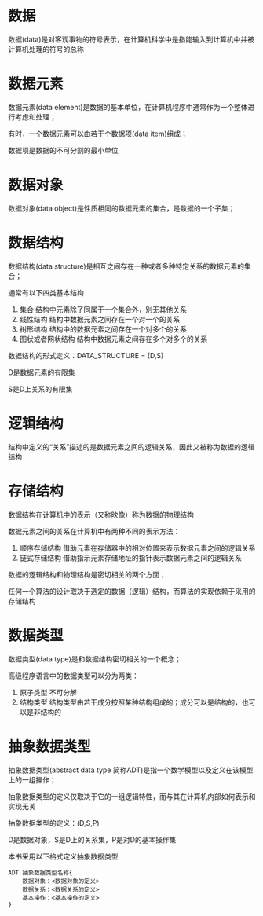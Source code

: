 # 数据
数据(data)是对客观事物的符号表示，在计算机科学中是指能输入到计算机中并被计算机处理的符号的总称

# 数据元素
数据元素(data element)是数据的基本单位，在计算机程序中通常作为一个整体进行考虑和处理；

有时，一个数据元素可以由若干个数据项(data item)组成；

数据项是数据的不可分割的最小单位

# 数据对象
数据对象(data object)是性质相同的数据元素的集合，是数据的一个子集；

# 数据结构
数据结构(data structure)是相互之间存在一种或者多种特定关系的数据元素的集合；

通常有以下四类基本结构
1. 集合 结构中元素除了同属于一个集合外，别无其他关系
2. 线性结构 结构中数据元素之间存在一个对一个的关系
3. 树形结构 结构中的数据元素之间存在一个对多个的关系
4. 图状或者网状结构 结构中数据元素之间存在多个对多个的关系

数据结构的形式定义：DATA_STRUCTURE = (D,S)

D是数据元素的有限集

S是D上关系的有限集

# 逻辑结构
结构中定义的“关系”描述的是数据元素之间的逻辑关系，因此又被称为数据的逻辑结构

# 存储结构
数据结构在计算机中的表示（又称映像）称为数据的物理结构

数据元素之间的关系在计算机中有两种不同的表示方法：

1. 顺序存储结构 借助元素在存储器中的相对位置来表示数据元素之间的逻辑关系
2. 链式存储结构 借助指示元素存储地址的指针表示数据元素之间的逻辑关系


数据的逻辑结构和物理结构是密切相关的两个方面；

任何一个算法的设计取决于选定的数据（逻辑）结构，而算法的实现依赖于采用的存储结构

# 数据类型
数据类型(data type)是和数据结构密切相关的一个概念；

高级程序语言中的数据类型可以分为两类：
1. 原子类型 不可分解
2. 结构类型 结构类型由若干成分按照某种结构组成的；成分可以是结构的，也可以是非结构的

# 抽象数据类型
抽象数据类型(abstract data type 简称ADT)是指一个数学模型以及定义在该模型上的一组操作；

抽象数据类型的定义仅取决于它的一组逻辑特性，而与其在计算机内部如何表示和实现无关

抽象数据类型的定义：(D,S,P)

D是数据对象，S是D上的关系集，P是对D的基本操作集

本书采用以下格式定义抽象数据类型

```
ADT 抽象数据类型名称{
    数据对象：<数据对象的定义>
    数据关系：<数据关系的定义>
    基本操作：<基本操作的定义>
}
```